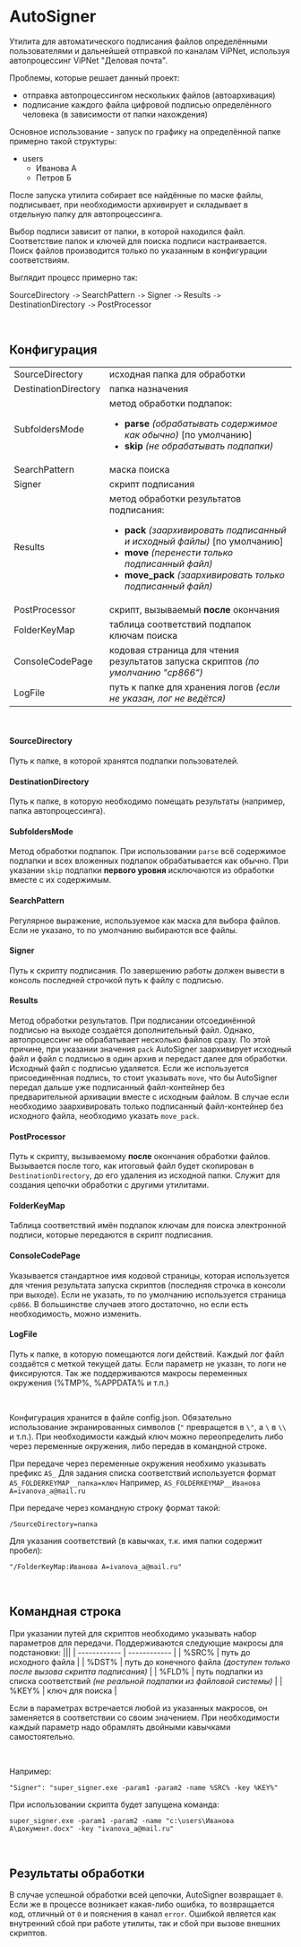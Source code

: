# AutoSigner
Утилита для автоматического подписания файлов определёнными пользователями и дальнейшей отправкой по каналам ViPNet, используя автопроцессинг ViPNet "Деловая почта".

Проблемы, которые решает данный проект:
- отправка автопроцессингом нескольких файлов (автоархивация)
- подписание каждого файла цифровой подписью определённого человека (в зависимости от папки нахождения)

Основное использование - запуск по графику на определённой папке примерно такой структуры:
- users
	- Иванова А
	- Петров Б

После запуска утилита собирает все найдённые по маске файлы, подписывает, при необходимости архивирует и складывает в отдельную папку для автопроцессинга.

Выбор подписи зависит от папки, в которой находился файл.
Соответствие папок и ключей для поиска подписи настраивается.
Поиск файлов производится только по указанным в конфигурации соответствиям.

Выглядит процесс примерно так:

SourceDirectory `->` SearchPattern `->` Signer `->` Results `->` DestinationDirectory `->` PostProcessor

<br/>

## Конфигурация
|||
| ------------ | ------------ |
| SourceDirectory | исходная папка для обработки |
| DestinationDirectory | папка назначения |
| SubfoldersMode | метод обработки подпапок: <ul><li>**parse** *(обрабатывать содержимое как обычно)* [по умолчанию]</li><li>**skip** *(не обрабатывать подпапки)*</li></ul> |
| SearchPattern | маска поиска |
| Signer | скрипт подписания |
| Results | метод обработки результатов подписания: <ul><li>**pack** *(заархивировать подписанный и исходный файлы)* [по умолчанию]</li><li>**move** *(перенести только подписанный файл)*</li><li>**move_pack** *(заархивировать только подписанный файл)*</li></ul>
| PostProcessor | скрипт, вызываемый **после** окончания |
| FolderKeyMap | таблица соответствий подпапок ключам поиска |
| ConsoleCodePage | кодовая страница для чтения результатов запуска скриптов *(по умолчанию "cp866")*|
| LogFile | путь к папке для хранения логов *(если не указан, лог не ведётся)* |

<br/>

#### SourceDirectory
Путь к папке, в которой хранятся подпапки пользователей.

#### DestinationDirectory
Путь к папке, в которую необходимо помещать результаты (например, папка автопроцессинга).

#### SubfoldersMode
Метод обработки подпапок. При использовании `parse` всё содержимое подпапки и всех вложенных подпапок обрабатывается как обычно. При указании `skip` подпапки **первого уровня** исключаются из обработки вместе с их содержимым.

#### SearchPattern
Регулярное выражение, используемое как маска для выбора файлов. Если не указано, то по умолчанию выбираются все файлы.

#### Signer
Путь к скрипту подписания. По завершению работы должен вывести в консоль последней строчкой путь к файлу с подписью.

#### Results
Метод обработки результатов. При подписании отсоединённой подписью на выходе создаётся дополнительный файл. Однако, автопроцессинг не обрабатывает несколько файлов сразу. По этой причине, при указании значения `pack` AutoSigner заархивирует исходный файл и файл с подписью в один архив и передаст далее для обработки. Исходный файл с подписью удаляется. Если же используется присоединённая подпись, то стоит указывать `move`, что бы AutoSigner передал дальше уже подписанный файл-контейнер без предварительной архивации вместе с исходным файлом. В случае если необходимо заархивировать только подписанный файл-контейнер без исходного файла, необходимо указать `move_pack`.

#### PostProcessor
Путь к скрипту, вызываемому **после** окончания обработки файлов. Вызывается после того, как итоговый файл будет скопирован в `DestinationDirectory`, до его удаления из исходной папки. Служит для создания цепочки обработки с другими утилитами.

#### FolderKeyMap
Таблица соответствий имён подпапок ключам для поиска электронной подписи, которые передаются в скрипт подписания.

#### ConsoleCodePage
Указывается стандартное имя кодовой страницы, которая используется для чтения результата запуска скриптов (последняя строчка в консоли при выходе). Если не указать, то по умолчанию используется страница `cp866`. В большинстве случаев этого достаточно, но если есть необходимость, можно изменить.

#### LogFile
Путь к папке, в которую помещаются логи действий. Каждый лог файл создаётся с меткой текущей даты. Если параметр не указан, то логи не фиксируются. Так же поддерживаются макросы переменных окружения (%TMP%, %APPDATA% и т.п.)

<br/>

Конфигурация хранится в файле config.json.
Обязательно использование экранированных символов (`"` превращется в `\"`, а `\` в `\\` и т.п.).
При необходимости каждый ключ можно переопределить либо через переменные окружения, либо передав в командной строке.

При передаче через переменные окружения необхимо указывать префикс `AS_`
Для задания списка соответствий используется формат `AS_FOLDERKEYMAP__папка=ключ`
Например, `AS_FOLDERKEYMAP__Иванова А=ivanova_a@mail.ru`

При передаче через командную строку формат такой:

`/SourceDirectory=папка`

Для указания соответствий (в кавычках, т.к. имя папки содержит пробел):

`"/FolderKeyMap:Иванова А=ivanova_a@mail.ru"`

<br/>

## Командная строка
При указании путей для скриптов необходимо указывать набор параметров для передачи. Поддерживаются следующие макросы для подстановки:
|||
| ------------ | ------------ |
| %SRC% | путь до исходного файла |
| %DST% | путь до конечного файла *(доступен только после вызова скрипта подписания)* |
| %FLD% | путь подпапки из списка соответствий *(не реальной подпапки из файловой системы)* |
| %KEY% | ключ для поиска |


Если в параметрах встречается любой из указанных макросов, он заменяется в соответствии со своим значением. При необходимости каждый параметр надо обрамлять двойными кавычками самостоятельно.

<br/>

Например:

`"Signer": "super_signer.exe -param1 -param2 -name %SRC% -key %KEY%"`

При использовании скрипта будет запущена команда:

`super_signer.exe -param1 -param2 -name "c:\users\Иванова А\документ.docx" -key "ivanova_a@mail.ru"`

<br/>

## Результаты обработки
В случае успешной обработки всей цепочки, AutoSigner возвращает `0`. Если же в процессе возникает какая-либо ошибка, то возвращается код, отличный от `0` и пояснения в канал `error`.
Ошибкой является как внутренний сбой при работе утилиты, так и сбой при вызове внешних скриптов.
